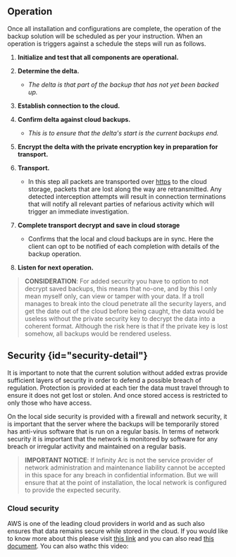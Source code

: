 
## Operation   

Once all installation and configurations are complete, the operation of the backup solution will be scheduled as per your instruction. When an operation is triggers against a schedule the steps will run as follows.

1.  **Initialize and test that all components are operational.**

2.  **Determine the delta.**

    * *The delta is that part of the backup that has not yet been backed up.*

3. **Establish connection to the cloud.**

4. **Confirm delta against cloud backups.**

    * *This is to ensure that the delta's start is the current backups end.*

5. **Encrypt the delta with the private encryption key in preparation for transport.**

6. **Transport.**

    * In this step all packets are transported over [https](#https) to the cloud storage, packets that are lost along the way are retransmitted. Any detected interception attempts will result in connection terminations that will notify all relevant parties of nefarious activity which will trigger an immediate investigation.

7. **Complete transport decrypt and save in cloud storage**

    * Confirms that the local and cloud backups are in sync. Here the client can opt to be notified of each completion with details of the backup operation.

8.  **Listen for next operation.**

> **CONSIDERATION**: For added security you have to option to not decrypt saved backups, this means that no-one, and by this I only mean myself only, can view or tamper with your data. If a troll manages to break into the cloud penetrate all the security layers, and get the date out of the cloud before being caught, the data would be useless without the private security key to decrypt the data into a coherent format. Although the risk here is that if the private key is lost somehow, all backups would be rendered useless.

## Security {id="security-detail"}

It is important to note that the current solution without added extras provide sufficient layers of security in order to defend a possible breach of regulation. Protection is provided at each tier the data must travel through to ensure it does not get lost or stolen. And once stored access is restricted to only those who have access. 

On the local side security is provided with a firewall and network security, it is important that the server where the backups will be temporarily stored has anti-virus software that is run on a regular basis. In terms of network security it is important that the network is monitored by software for any breach or irregular activity and maintained on a regular basis.

> **IMPORTANT NOTICE**: If Infinity Arc is not the service provider of network administration and maintenance liability cannot be accepted in this space for any breach in confidential information. But we will ensure that at the point of installation, the local network is configured to provide the expected security.

### Cloud security 

AWS is one of the leading cloud providers in world and as such also ensures that data remains secure while stored in the cloud. If you would like to know more about this please visit [this link](https://aws.amazon.com/security/) and you can also read [this document](https://aws.amazon.com/security/). You can also wathc this video: